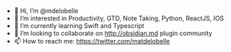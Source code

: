 - 👋 Hi, I’m @mdelobelle
- 👀 I’m interested in Productivity, GTD, Note Taking, Python, ReactJS, IOS
- 🌱 I’m currently learning Swift and Typescript
- 💞️ I’m looking to collaborate on http://obsidian.md plugin community
- 📫 How to reach me: https://twitter.com/matdelobelle

<!---
mdelobelle/mdelobelle is a ✨ special ✨ repository because its `README.md` (this file) appears on your GitHub profile.
You can click the Preview link to take a look at your changes.
--->
